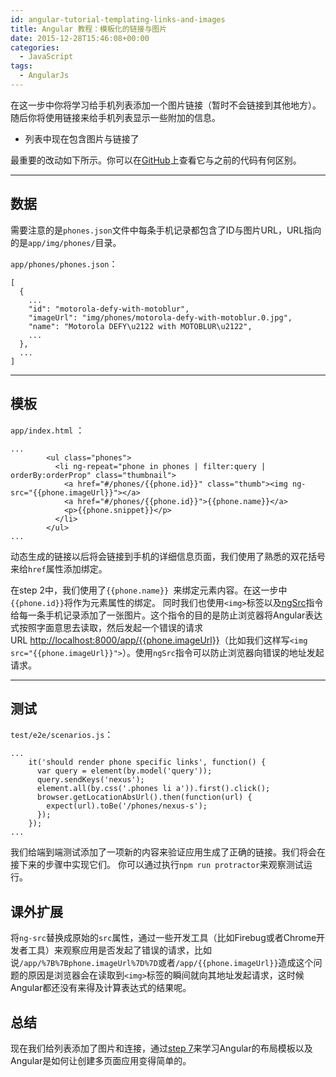 ```yaml
---
id: angular-tutorial-templating-links-and-images
title: Angular 教程：模板化的链接与图片
date: 2015-12-28T15:46:08+00:00
categories:
  - JavaScript
tags:
  - AngularJs
---
```

在这一步中你将学习给手机列表添加一个图片链接（暂时不会链接到其他地方）。随后你将使用链接来给手机列表显示一些附加的信息。

  * 列表中现在包含图片与链接了

最重要的改动如下所示。你可以在[GitHub](https://github.com/angular/angular-phonecat/compare/step-5...step-6 "See diff on Github")上查看它与之前的代码有何区别。

* * *

## 数据

需要注意的是`phones.json`文件中每条手机记录都包含了ID与图片URL，URL指向的是`app/img/phones/`目录。

`app/phones/phones.json`：

```
[
  {
    ...
    "id": "motorola-defy-with-motoblur",
    "imageUrl": "img/phones/motorola-defy-with-motoblur.0.jpg",
    "name": "Motorola DEFY\u2122 with MOTOBLUR\u2122",
    ...
  },
  ...
]
```

* * *

## 模板

`app/index.html` ：

```
...
        <ul class="phones">
          <li ng-repeat="phone in phones | filter:query | orderBy:orderProp" class="thumbnail">
            <a href="#/phones/{{phone.id}}" class="thumb"><img ng-src="{{phone.imageUrl}}"></a>
            <a href="#/phones/{{phone.id}}">{{phone.name}}</a>
            <p>{{phone.snippet}}</p>
          </li>
        </ul>
...
```

动态生成的链接以后将会链接到手机的详细信息页面，我们使用了熟悉的双花括号来给`href`属性添加绑定。

在step 2中，我们使用了`{{phone.name}} `来绑定元素内容。在这一步中`{{phone.id}}`将作为元素属性的绑定。 同时我们也使用`<img>`标签以及[ngSrc](https://docs.angularjs.org/api/ng/directive/ngSrc)指令给每一条手机记录添加了一张图片。这个指令的目的是防止浏览器将Angular表达式按照字面意思去读取，然后发起一个错误的请求URL <http://localhost:8000/app/{{phone.imageUrl}}>（比如我们这样写`<img src="{{phone.imageUrl}}">`）。使用`ngSrc`指令可以防止浏览器向错误的地址发起请求。

* * *

## 测试

`test/e2e/scenarios.js`：

```
...
    it('should render phone specific links', function() {
      var query = element(by.model('query'));
      query.sendKeys('nexus');
      element.all(by.css('.phones li a')).first().click();
      browser.getLocationAbsUrl().then(function(url) {
        expect(url).toBe('/phones/nexus-s');
      });
    });
...
```

我们给端到端测试添加了一项新的内容来验证应用生成了正确的链接。我们将会在接下来的步骤中实现它们。 你可以通过执行`npm run protractor`来观察测试运行。

## 课外扩展

将`ng-src`替换成原始的`src`属性，通过一些开发工具（比如Firebug或者Chrome开发者工具）来观察应用是否发起了错误的请求，比如说`/app/%7B%7Bphone.imageUrl%7D%7D`或者`/app/{{phone.imageUrl}}`造成这个问题的原因是浏览器会在读取到`<img>`标签的瞬间就向其地址发起请求，这时候Angular都还没有来得及计算表达式的结果呢。

## 总结

现在我们给列表添加了图片和连接，通过[step 7](/p/angular-tutorial-routing-and-multiple-views/)来学习Angular的布局模板以及Angular是如何让创建多页面应用变得简单的。
